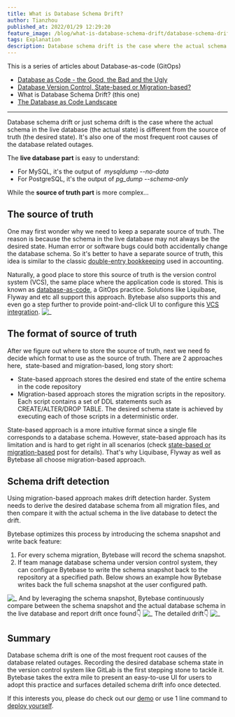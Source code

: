 ```yaml
---
title: What is Database Schema Drift?
author: Tianzhou
published_at: 2022/01/29 12:29:20
feature_image: /blog/what-is-database-schema-drift/database-schema-drift.webp
tags: Explanation
description: Database schema drift is the case where the actual schema in the live database is different from the source of truth. It's also one of the most frequent root cause of the database related outages.
---
```


This is a series of articles about Database-as-code (GitOps)

- [Database as Code - the Good, the Bad and the Ugly](database-as-code)
- [Database Version Control, State-based or Migration-based?](database-version-control-state-based-vs-migration-based)
- What is Database Schema Drift? (this one)
- [The Database as Code Landscape](database-as-code-landscape)

---

Database schema drift or just schema drift is the case where the actual schema in the live database (the actual state) is different from the source of truth (the desired state). It's also one of the most frequent root causes of the database related outages.

The **live database part** is easy to understand:

- For MySQL, it's the output of  *mysqldump --no-data*
- For PostgreSQL, it's the output of _pg_dump --schema-only_

While the **source of truth part** is more complex...

## The source of truth

One may first wonder why we need to keep a separate source of truth. The reason is because the schema in the live database may not always be the desired state. Human error or software bugs could both accidentally change the database schema. So it's better to have a separate source of truth, this idea is similar to the classic [double-entry bookkeeping](https://en.wikipedia.org/wiki/Double-entry_bookkeeping) used in accounting.

Naturally, a good place to store this source of truth is the version control system (VCS), the same place where the application code is stored. This is known as [database-as-code](database-as-code), a GitOps practice. Solutions like Liquibase, Flyway and etc all support this approach. Bytebase also supports this and even go a step further to provide point-and-click UI to configure this [VCS integration](/docs/vcs-integration/overview).
![_](/blog/what-is-database-schema-drift/project-vcs.webp)

## The format of source of truth

After we figure out where to store the source of truth, next we need fo decide which format to use as the source of truth. There are 2 approaches here,  state-based and migration-based, long story short:

- State-based approach stores the desired end state of the entire schema in the code repository
- Migration-based approach stores the migration scripts in the repository. Each script contains a set of DDL statements such as CREATE/ALTER/DROP TABLE. The desired schema state is achieved by executing each of those scripts in a deterministic order.

State-based approach is a more intuitive format since a single file corresponds to a database schema. However, state-based approach has its limitation and is hard to get right in all scenarios (check [state-based or migration-based](database-version-control-state-based-vs-migration-based) post for details). That's why Liquibase, Flyway as well as Bytebase all choose migration-based approach.

## Schema drift detection

Using migration-based approach makes drift detection harder. System needs to derive the desired database schema from all migration files, and then compare it with the actual schema in the live database to detect the drift.

Bytebase optimizes this process by introducing the schema snapshot and write back feature:

1. For every schema migration, Bytebase will record the schema snapshot.
2. If team manage database schema under version control system, they can configure Bytebase to write the schema snapshot back to the repository at a specified path. Below shows an example how Bytebase writes back the full schema snapshot at the user configured path.

![_](/blog/what-is-database-schema-drift/schema-write-back.webp)
And by leveraging the schema snapshot, Bytebase continuously compare between the schema snapshot and the actual database schema in the live database and report drift once found👇
![_](/blog/what-is-database-schema-drift/drift-alert.webp)
The detailed drift👇
![_](/blog/what-is-database-schema-drift/drift-diff.webp)

## Summary

Database schema drift is one of the most frequent root causes of the database related outages. Recording the desired database schema state in the version control system like GitLab is the first stepping stone to tackle it. Bytebase takes the extra mile to present an easy-to-use UI for users to adopt this practice and surfaces detailed schema drift info once detected.

If this interests you, please do check out our [demo](https://demo.bytebase.com) or use 1 line command to [deploy yourself](/docs/get-started/install/deploy-with-docker).
